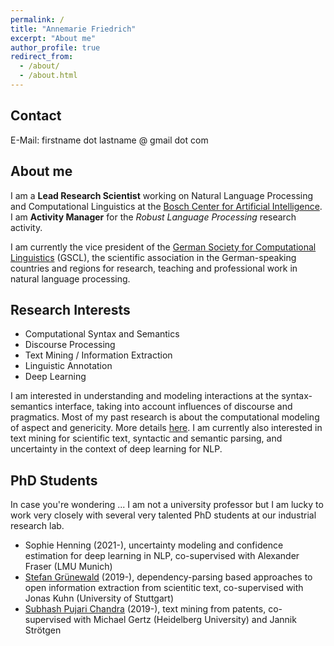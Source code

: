 ```yaml
---
permalink: /
title: "Annemarie Friedrich"
excerpt: "About me"
author_profile: true
redirect_from: 
  - /about/
  - /about.html
---
```


Contact
-------
E-Mail: firstname dot lastname @ gmail dot com

About me
--------
I am a __Lead Research Scientist__ working on Natural Language Processing and Computational Linguistics at the [Bosch Center for Artificial Intelligence](https://www.bosch-ai.com/). I am __Activity Manager__ for the _Robust Language Processing_ research activity.

I am currently the vice president of the [German Society for Computational Linguistics](https://gscl.org/en) (GSCL), the scientific association in the German-speaking countries and regions for research, teaching and professional work in natural language processing.

Research Interests
------------------

* Computational Syntax and Semantics
* Discourse Processing
* Text Mining / Information Extraction
* Linguistic Annotation
* Deep Learning

I am interested in understanding and modeling interactions at the syntax-semantics interface, taking into account influences of discourse and pragmatics. Most of my past research is about the computational modeling of aspect and genericity. More details [here](https://www.coli.uni-saarland.de/projects/sitent/page.php). I am currently also interested in text mining for scientific text, syntactic and semantic parsing, and uncertainty in the context of deep learning for NLP.



PhD Students
------------

In case you're wondering ... I am not a university professor but I am lucky to work very closely with several very talented PhD students at our industrial research lab.

* Sophie Henning (2021-), uncertainty modeling and confidence estimation for deep learning in NLP, co-supervised with Alexander Fraser (LMU Munich)
* [Stefan Grünewald](https://stgrue.net/) (2019-), dependency-parsing based approaches to open information extraction from scientitic text, co-supervised with Jonas Kuhn (University of Stuttgart)
* [Subhash Pujari Chandra](https://scholar.google.com/citations?user=Pda-ntQAAAAJ&hl=en) (2019-), text mining from patents, co-supervised with Michael Gertz (Heidelberg University) and Jannik Strötgen
